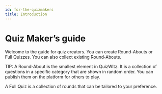 ```yaml
---
id: for-the-quizmakers
title: Introduction
---
```


# Quiz Maker’s guide
Welcome to the guide for quiz creators. You can create Round-Abouts or Full Quizzes. 
You can also collect existing Round-Abouts.

TIP:  A Round-About is the smallest element in QuizWItz. It is a collection of questions in a specific category that 
are shown in random order. You can publish them on the platform for others to play.

A Full Quiz is a collection of rounds that can be tailored to your preference.

